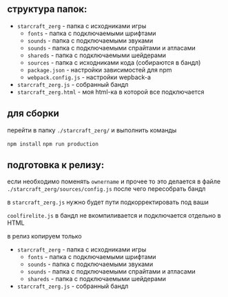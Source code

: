 ## структура папок:

- `starcraft_zerg` - папка с исходниками игры
    - `fonts` - папка с подключаемыми шрифтами
    - `sounds` - папка с подключаемыми звуками
    - `sounds` - папка с подключаемыми спрайтами и атласами
    - `shareds` - папка с подключаемыми шейдерами
    - `sources` - папка с исходниками кода (собираются в бандл)
    - `package.json` - настройки зависимостей для npm
    - `webpack.config.js` - настройки wepback-а
- `starcraft_zerg.js` - собранный бандл 
- `starcraft_zerg.html` - моя html-ка в которой все подключается


## для сборки

перейти в папку `./starcraft_zerg/` и выполнить команды

`npm install`
`npm run production`



## подготовка к релизу:

если необходимо поменять `ownername` и прочее то это делается в файле `./starcraft_zerg/sources/config.js` после чего пересобрать бандл

в `starcraft_zerg.js` нужно будет пути подкорректировать под ваши

`coolfirelite.js` в бандл не вкомпиливается и подключается отдельно в HTML

в релиз копируем только
- `starcraft_zerg` - папка с исходниками игры
    - `fonts` - папка с подключаемыми шрифтами
    - `sounds` - папка с подключаемыми звуками
    - `sounds` - папка с подключаемыми спрайтами и атласами
    - `shareds` - папка с подключаемыми шейдерами
- `starcraft_zerg.js` - собранный бандл





